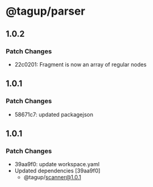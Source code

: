 # @tagup/parser

## 1.0.2

### Patch Changes

- 22c0201: Fragment is now an array of regular nodes

## 1.0.1

### Patch Changes

- 58671c7: updated packagejson

## 1.0.1

### Patch Changes

- 39aa9f0: update workspace.yaml
- Updated dependencies [39aa9f0]
  - @tagup/scanner@1.0.1
